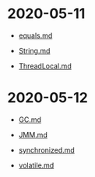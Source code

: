 # 2020-05-11
- [equals.md](2020-05-11/equals.md)
- [String.md](2020-05-11/String.md)
- [ThreadLocal.md](2020-05-11/ThreadLocal.md)
# 2020-05-12
- [GC.md](2020-05-12/GC.md)
- [JMM.md](2020-05-12/JMM.md)
- [synchronized.md](2020-05-12/synchronized.md)
- [volatile.md](2020-05-12/volatile.md)
